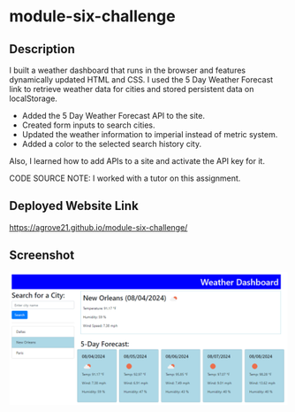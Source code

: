 # module-six-challenge

## Description
I built a weather dashboard that runs in the browser and features dynamically updated HTML and CSS. I used the 5 Day Weather Forecast link to retrieve weather data for cities and stored persistent data on localStorage.
-   Added the 5 Day Weather Forecast API to the site.
-   Created form inputs to search cities.
-   Updated the weather information to imperial instead of metric system.
-   Added a color to the selected search history city.

Also, I learned how to add APIs to a site and activate the API key for it.

CODE SOURCE NOTE: I worked with a tutor on this assignment.

## Deployed Website Link
https://agrove21.github.io/module-six-challenge/


## Screenshot
<img src="Assets\images\Screenshot 2024-08-04 111001.png" width="800px"/>